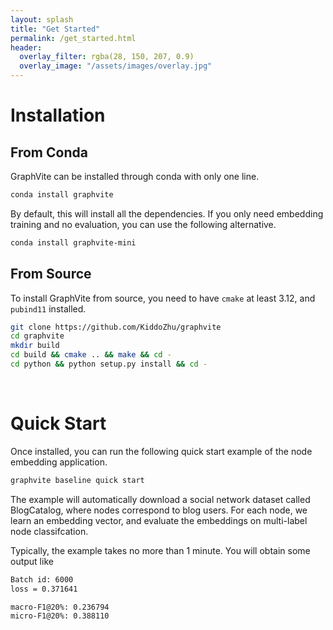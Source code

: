 ```yaml
---
layout: splash
title: "Get Started"
permalink: /get_started.html
header:
  overlay_filter: rgba(28, 150, 207, 0.9)
  overlay_image: "/assets/images/overlay.jpg"
---
```


Installation
============

From Conda
----------

GraphVite can be installed through conda with only one line.

```bash
conda install graphvite
```

By default, this will install all the dependencies.
If you only need embedding training and no evaluation, you can use the following alternative.

```bash
conda install graphvite-mini
```

From Source
-----------

To install GraphVite from source, you need to have ``cmake`` at least 3.12, and ``pubind11`` installed.

```bash
git clone https://github.com/KiddoZhu/graphvite
cd graphvite
mkdir build
cd build && cmake .. && make && cd -
cd python && python setup.py install && cd -
```
<br>

Quick Start
===========

Once installed, you can run the following quick start example of the node embedding application.

```bash
graphvite baseline quick start
```

The example will automatically download a social network dataset called BlogCatalog, where nodes
correspond to blog users. For each node, we learn an embedding vector, and evaluate the embeddings
on multi-label node classifcation.

Typically, the example takes no more than 1 minute. You will obtain some output like

```bash
Batch id: 6000
loss = 0.371641

macro-F1@20%: 0.236794
micro-F1@20%: 0.388110
```

